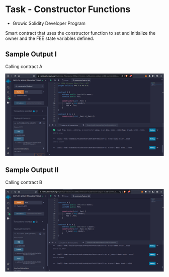 # Task - Constructor Functions

- Growic Solidity Developer Program

Smart contract that uses the constructor function to set and initialize the owner and the FEE state variables defined.

## Sample Output I

Calling contract A

![contract A](./output1.png)

## Sample Output II

Calling contract B

![contract B](./output2.png)
